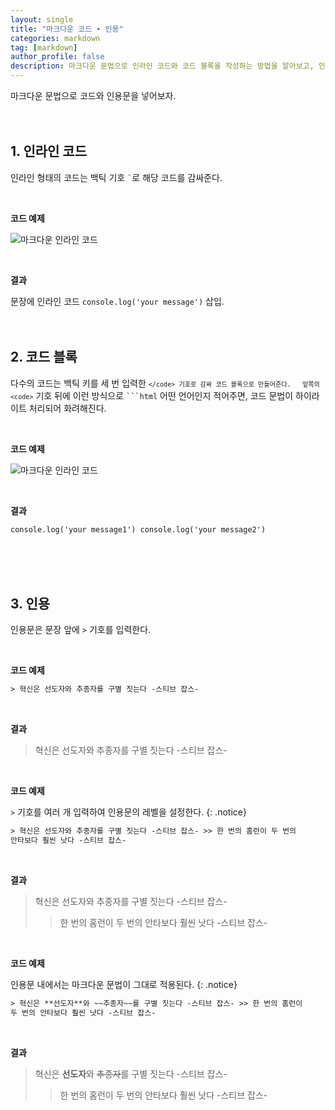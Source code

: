 ```yaml
---
layout: single
title: "마크다운 코드 ∙ 인용"
categories: markdown
tag: [markdown]
author_profile: false
description: 마크다운 문법으로 인라인 코드와 코드 블록을 작성하는 방법을 알아보고, 인용문을 추가하는 방법을 살펴보겠습니다.
---
```


마크다운 문법으로 코드와 인용문을 넣어보자.
<br>
<br>
<br>

## 1. 인라인 코드

인라인 형태의 코드는 백틱 기호 <code>`</code>로 해당 코드를 감싸준다.

<br>

**코드 예제**

![마크다운 인라인 코드](https://drive.google.com/uc?export=view&id=13t12S-feXbS7dKLsudaC4btijzyJM2Sl)

<br>

**결과**

문장에 인라인 코드 `console.log('your message')` 삽입.
<br>
<br>
<br>

## 2. 코드 블록

다수의 코드는 백틱 키를 세 번 입력한 <code>`</code> 기호로 감싸 코드 블록으로 만들어준다.  
앞쪽의 <code>`</code> 기호 뒤에 이런 방식으로 <code>```html</code> 어떤 언어인지 적어주면, 코드 문법이 하이라이트 처리되어 화려해진다.

<br>

**코드 예제**

![마크다운 인라인 코드](https://drive.google.com/uc?export=view&id=1B93dCGSvD5yl7d-1eackGEi4kHRLdL2L)

<br>

**결과**

```html
console.log('your message1') console.log('your message2')
```

<br>
<br>
<br>

## 3. 인용

인용문은 문장 앞에 <code>></code> 기호를 입력한다.

<br>

**코드 예제**

```html
> 혁신은 선도자와 추종자를 구별 짓는다 -스티브 잡스-
```

<br>

**결과**

> 혁신은 선도자와 추종자를 구별 짓는다 -스티브 잡스-

<br>

**코드 예제**

<code>></code> 기호를 여러 개 입력하여 인용문의 레벨을 설정한다.
{: .notice}

```html
> 혁신은 선도자와 추종자를 구별 짓는다 -스티브 잡스- >> 한 번의 홈런이 두 번의
안타보다 훨씬 낫다 -스티브 잡스-
```

<br>

**결과**

> 혁신은 선도자와 추종자를 구별 짓는다 -스티브 잡스-
>
> > 한 번의 홈런이 두 번의 안타보다 훨씬 낫다 -스티브 잡스-

<br>

**코드 예제**

인용문 내에서는 마크다운 문법이 그대로 적용된다.
{: .notice}

```html
> 혁신은 **선도자**와 ~~추종자~~를 구별 짓는다 -스티브 잡스- >> 한 번의 홈런이
두 번의 안타보다 훨씬 낫다 -스티브 잡스-
```

<br>

**결과**

> 혁신은 **선도자**와 ~~추종자~~를 구별 짓는다 -스티브 잡스-
>
> > 한 번의 홈런이 두 번의 안타보다 훨씬 낫다 -스티브 잡스-
